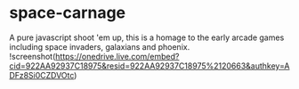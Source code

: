# space-carnage
A pure javascript shoot 'em up, this is a homage to the early arcade games including space invaders, galaxians and phoenix.
!screenshot(https://onedrive.live.com/embed?cid=922AA92937C18975&resid=922AA92937C18975%2120663&authkey=ADFz8Si0CZDVOtc)
